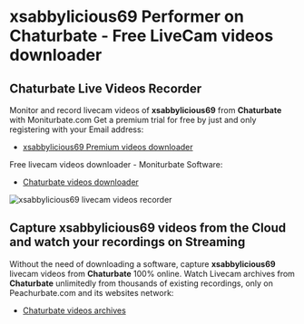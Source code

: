 # xsabbylicious69 Performer on Chaturbate - Free LiveCam videos downloader

## Chaturbate Live Videos Recorder

Monitor and record livecam videos of **xsabbylicious69** from **Chaturbate** with Moniturbate.com
Get a premium trial for free by just and only registering with your Email address:
* [xsabbylicious69 Premium videos downloader](https://moniturbate.com/request-demo-licence-key.html)

Free livecam videos downloader - Moniturbate Software:
* [Chaturbate videos downloader](https://moniturbate.com/moniturbate-download-software.html)

![xsabbylicious69 livecam videos recorder](https://peachurnet.com/templates/moniturbate-software.png)


## Capture xsabbylicious69 videos from the Cloud and watch your recordings on Streaming

Without the need of downloading a software, capture **xsabbylicious69** livecam videos from **Chaturbate** 100% online.
Watch Livecam archives from **Chaturbate** unlimitedly from thousands of existing recordings, only on Peachurbate.com and its websites network:
* [Chaturbate videos archives](https://peachurnet.com/)